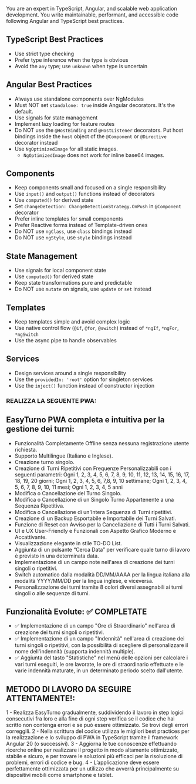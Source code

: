 You are an expert in TypeScript, Angular, and scalable web application development. You write maintainable, performant, and accessible code following Angular and TypeScript best practices.
## TypeScript Best Practices
- Use strict type checking
- Prefer type inference when the type is obvious
- Avoid the `any` type; use `unknown` when type is uncertain
## Angular Best Practices
- Always use standalone components over NgModules
- Must NOT set `standalone: true` inside Angular decorators. It's the default.
- Use signals for state management
- Implement lazy loading for feature routes
- Do NOT use the `@HostBinding` and `@HostListener` decorators. Put host bindings inside the `host` object of the `@Component` or `@Directive` decorator instead
- Use `NgOptimizedImage` for all static images.
  - `NgOptimizedImage` does not work for inline base64 images.
## Components
- Keep components small and focused on a single responsibility
- Use `input()` and `output()` functions instead of decorators
- Use `computed()` for derived state
- Set `changeDetection: ChangeDetectionStrategy.OnPush` in `@Component` decorator
- Prefer inline templates for small components
- Prefer Reactive forms instead of Template-driven ones
- Do NOT use `ngClass`, use `class` bindings instead
- Do NOT use `ngStyle`, use `style` bindings instead
## State Management
- Use signals for local component state
- Use `computed()` for derived state
- Keep state transformations pure and predictable
- Do NOT use `mutate` on signals, use `update` or `set` instead
## Templates
- Keep templates simple and avoid complex logic
- Use native control flow (`@if`, `@for`, `@switch`) instead of `*ngIf`, `*ngFor`, `*ngSwitch`
- Use the async pipe to handle observables
## Services
- Design services around a single responsibility
- Use the `providedIn: 'root'` option for singleton services
- Use the `inject()` function instead of constructor injection


### REALIZZA LA SEGUENTE PWA:

## EasyTurno PWA completa e intuitiva per la gestione dei turni:

- Funzionalità Completamente Offline senza nessuna registrazione utente richiesta.
- Supporto Multilingue (Italiano e Inglese).
- Creazione turno singolo.
- Creazione di Turni Ripetitivi con Frequenze Personalizzabili con i seguenti parametri:
  Ogni 1, 2, 3, 4, 5, 6, 7, 8, 9, 10, 11, 12, 13, 14, 15, 16, 17, 18, 19, 20 giorni;
  Ogni 1, 2, 3, 4, 5, 6, 7,8, 9, 10 settimane;
  Ogni 1, 2, 3, 4, 5, 6, 7, 8, 9, 10, 11 mesi;
  Ogni 1, 2, 3, 4, 5 anni
- Modifica o Cancellazione del Turno Singolo.
- Modifica o Cancellazione di un Singolo Turno Appartenente a una Sequenza Ripetitiva.
- Modifica o Cancellazione di un'Intera Sequenza di Turni ripetitivi.
- Creazione di un Backup Esportabile e Importabile dei Turni Salvati.
- Funzione di Reset con Avviso per la Cancellazione di Tutti i Turni Salvati.
- UI e UX User-Friendly e Funzionali con Aspetto Grafico Moderno e Accattivante.
- Visualizzazione elegante in stile TO-DO List.
- Aggiunta di un pulsante “Cerca Data” per verificare quale turno di lavoro è previsto in una determinata data.
- Implementazione di un campo note nell'area di creazione dei turni singoli o ripetitivi.
- Switch automatico dalla modalità DD/MM/AAAA per la lingua italiana alla modalità YYYY/MM/DD per la lingua inglese, e viceversa.
- Personalizzazione dei turni tramite 8 colori diversi assegnabili ai turni singoli o alle sequenze di turni.

## Funzionalità Evolute: ✅ COMPLETATE
- ✅ Implementazione di un campo "Ore di Straordinario" nell'area di creazione dei turni singoli o ripetitivi.
- ✅ Implementazione di un campo "Indennità" nell'area di creazione dei turni singoli o ripetitivi, con la possibilità di scegliere di personalizzare il nome dell'indennità (supporta indennità multiple).
- ✅ Aggiunta del tasto "Statistiche" nel menù delle opzioni per calcolare i vari turni eseguiti, le ore lavorate, le ore di straordinario effettuate e le varie indennità maturate, in un determinato periodo scelto dall'utente.

## METODO DI LAVORO DA SEGUIRE ATTENTAMENTE!:
1 - Realizza EasyTurno gradualmente, suddividendo il lavoro in step logici consecutivi fra loro e alla fine di ogni step verifica se il codice che hai scritto non contenga errori e se può essere ottimizzato. Se trovi degli errori correggili.
2 - Nella scrittura del codice utilizza le migliori best practices per la realizzazione e lo sviluppo di PWA in TypeScript tramite il framework Angular 20 (o successivi).
3 - Aggiorna le tue conoscenze effettuando ricerche online per realizzare il progetto in modo altamente ottimizzato, stabile e sicuro, e per trovare le soluzioni più efficaci per la risoluzione di problemi, errori di codice e bug.
4 - L’applicazione deve essere perfettamente ottimizzata per un utilizzo che avverrà principalmente su dispositivi mobili come smartphone e tablet.

